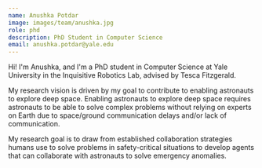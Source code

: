 ```yaml
---
name: Anushka Potdar
image: images/team/anushka.jpg
role: phd
description: PhD Student in Computer Science
email: anushka.potdar@yale.edu
---
```


Hi! I'm Anushka, and I'm a PhD student in Computer Science at Yale University in the Inquisitive Robotics Lab, advised by Tesca Fitzgerald. 

My research vision is driven by my goal to contribute to enabling astronauts to explore deep space. Enabling astronauts to explore deep space requires astronauts to be able to solve complex problems without relying on experts on Earth due to space/ground communication delays and/or lack of communication. 

My research goal is to draw from established collaboration strategies humans use to solve problems in safety-critical situations to develop agents that can collaborate with astronauts to solve emergency anomalies.

